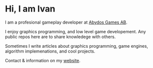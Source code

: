 # Hi, I am Ivan

I am a profesional gameplay developer at [Abydos Games AB](https://github.com/Abydos-Games).

I enjoy graphics programming, and low level game developement.
Any public repos here are to share knowledege with others.

Sometimes I write articles about graphics programming, game engines, algorithm implemenations, and cool projects.

Contact & information on my [website](https://ivan-reshetnikov.dev).
